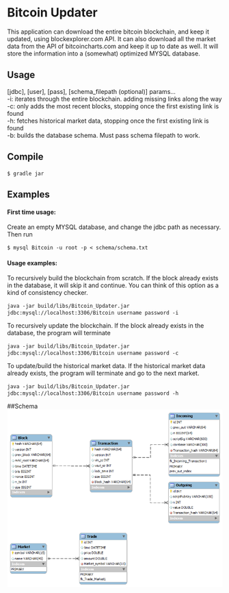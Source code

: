 # Bitcoin Updater
This application can download the entire bitcoin blockchain, and keep it updated, using blockexplorer.com API.  It can also download all the market data from the API of bitcoincharts.com and keep it up to date as well.  It will store the information into a (somewhat) optimized MYSQL database.

## Usage
[jdbc], [user], [pass], [schema_filepath (optional)] params...<br/>
-i: iterates through the entire blockchain. adding missing links along the way<br/>
-c: only adds the most recent blocks, stopping once the first existing link is found<br/>
-h: fetches historical market data, stopping once the first existing link is found<br/>
-b: builds the database schema. Must pass schema filepath to work.<br/>

## Compile

```
$ gradle jar
```

## Examples
#### First time usage:
Create an empty MYSQL database, and change the jdbc path as necessary.
 Then run
```
$ mysql Bitcoin -u root -p < schema/schema.txt
```

#### Usage examples:
To recursively build the blockchain from scratch.  If the block already exists in the database, it will skip it and continue.  You can think of this option as a kind of consistency checker.
```
java -jar build/libs/Bitcoin_Updater.jar jdbc:mysql://localhost:3306/Bitcoin username password -i
```

To recursively update the blockchain.  If the block already exists in the database, the program will terminate
```
java -jar build/libs/Bitcoin_Updater.jar jdbc:mysql://localhost:3306/Bitcoin username password -c
```

To update/build the historical market data.  If the historical market data already exists, the program will terminate and go to the next market.
```
java -jar build/libs/Bitcoin_Updater.jar jdbc:mysql://localhost:3306/Bitcoin username password -h
```

##Schema
<img src="https://github.com/Sotera/Bitcoin_Updater/raw/master/schema/schema.png"/>
